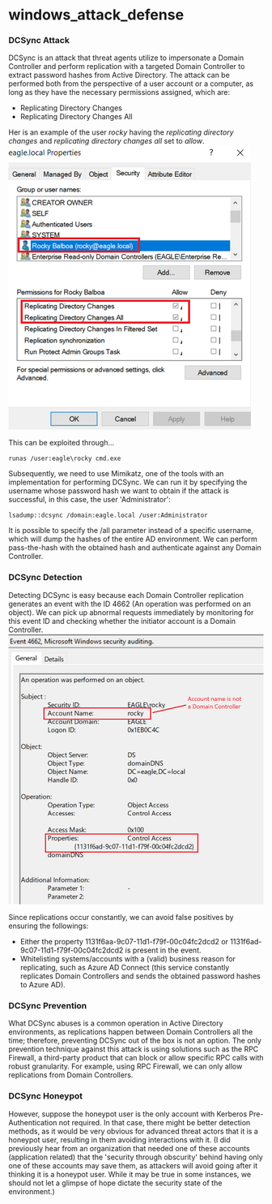 # windows_attack_defense
### DCSync Attack
DCSync is an attack that threat agents utilize to impersonate a Domain Controller and perform replication with a targeted Domain Controller to extract password hashes from Active Directory. The attack can be performed both from the perspective of a user account or a computer, as long as they have the necessary permissions assigned, which are:

- Replicating Directory Changes
- Replicating Directory Changes All

Her is an example of the user *rocky* having the *replicating directory changes* and *replicating directory changes all* set to *allow*.
![replicating changes permission](./DCPermission.png)

This can be exploited through...
```
runas /user:eagle\rocky cmd.exe
```
Subsequently, we need to use Mimikatz, one of the tools with an implementation for performing DCSync. We can run it by specifying the username whose password hash we want to obtain if the attack is successful, in this case, the user 'Administrator':
```
lsadump::dcsync /domain:eagle.local /user:Administrator
```
It is possible to specify the /all parameter instead of a specific username, which will dump the hashes of the entire AD environment. We can perform pass-the-hash with the obtained hash and authenticate against any Domain Controller.

### DCSync Detection
Detecting DCSync is easy because each Domain Controller replication generates an event with the ID 4662 (An operation was performed on an object). We can pick up abnormal requests immediately by monitoring for this event ID and checking whether the initiator account is a Domain Controller.
![detect dcsync attack](./DetectDCSync.png)

Since replications occur constantly, we can avoid false positives by ensuring the followings:
- Either the property 1131f6aa-9c07-11d1-f79f-00c04fc2dcd2 or 1131f6ad-9c07-11d1-f79f-00c04fc2dcd2 is present in the event.
- Whitelisting systems/accounts with a (valid) business reason for replicating, such as Azure AD Connect (this service constantly replicates Domain Controllers and sends the obtained password hashes to Azure AD).

### DCSync Prevention
What DCSync abuses is a common operation in Active Directory environments, as replications happen between Domain Controllers all the time; therefore, preventing DCSync out of the box is not an option. The only prevention technique against this attack is using solutions such as the RPC Firewall, a third-party product that can block or allow specific RPC calls with robust granularity. For example, using RPC Firewall, we can only allow replications from Domain Controllers.

### DCSync Honeypot
However, suppose the honeypot user is the only account with Kerberos Pre-Authentication not required. In that case, there might be better detection methods, as it would be very obvious for advanced threat actors that it is a honeypot user, resulting in them avoiding interactions with it. (I did previously hear from an organization that needed one of these accounts (application related) that the 'security through obscurity' behind having only one of these accounts may save them, as attackers will avoid going after it thinking it is a honeypot user. While it may be true in some instances, we should not let a glimpse of hope dictate the security state of the environment.)